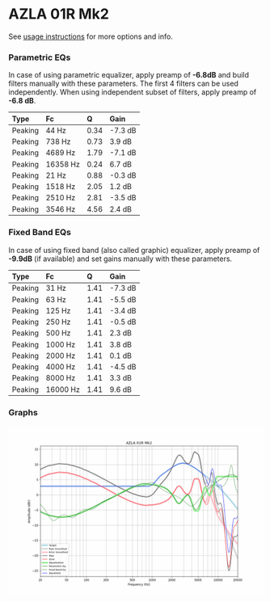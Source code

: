 # AZLA 01R Mk2
See [usage instructions](https://github.com/jaakkopasanen/AutoEq#usage) for more options and info.

### Parametric EQs
In case of using parametric equalizer, apply preamp of **-6.8dB** and build filters manually
with these parameters. The first 4 filters can be used independently.
When using independent subset of filters, apply preamp of **-6.8 dB**.

| Type    | Fc       |    Q | Gain    |
|:--------|:---------|:-----|:--------|
| Peaking | 44 Hz    | 0.34 | -7.3 dB |
| Peaking | 738 Hz   | 0.73 | 3.9 dB  |
| Peaking | 4689 Hz  | 1.79 | -7.1 dB |
| Peaking | 16358 Hz | 0.24 | 6.7 dB  |
| Peaking | 21 Hz    | 0.88 | -0.3 dB |
| Peaking | 1518 Hz  | 2.05 | 1.2 dB  |
| Peaking | 2510 Hz  | 2.81 | -3.5 dB |
| Peaking | 3546 Hz  | 4.56 | 2.4 dB  |

### Fixed Band EQs
In case of using fixed band (also called graphic) equalizer, apply preamp of **-9.9dB**
(if available) and set gains manually with these parameters.

| Type    | Fc       |    Q | Gain    |
|:--------|:---------|:-----|:--------|
| Peaking | 31 Hz    | 1.41 | -7.3 dB |
| Peaking | 63 Hz    | 1.41 | -5.5 dB |
| Peaking | 125 Hz   | 1.41 | -3.4 dB |
| Peaking | 250 Hz   | 1.41 | -0.5 dB |
| Peaking | 500 Hz   | 1.41 | 2.3 dB  |
| Peaking | 1000 Hz  | 1.41 | 3.8 dB  |
| Peaking | 2000 Hz  | 1.41 | 0.1 dB  |
| Peaking | 4000 Hz  | 1.41 | -4.5 dB |
| Peaking | 8000 Hz  | 1.41 | 3.3 dB  |
| Peaking | 16000 Hz | 1.41 | 9.6 dB  |

### Graphs
![](./AZLA%2001R%20Mk2.png)